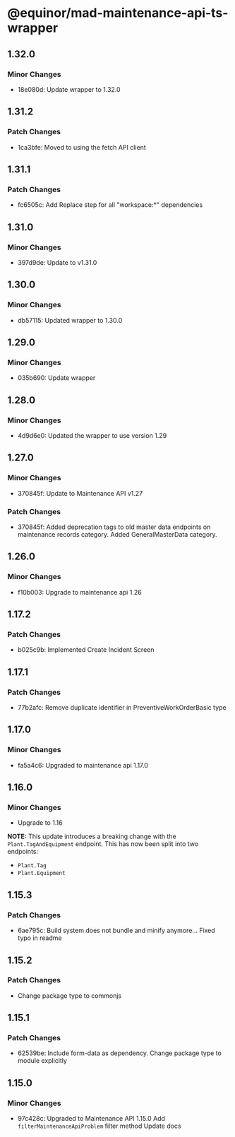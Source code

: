 # @equinor/mad-maintenance-api-ts-wrapper

## 1.32.0

### Minor Changes

-   18e080d: Update wrapper to 1.32.0

## 1.31.2

### Patch Changes

-   1ca3bfe: Moved to using the fetch API client

## 1.31.1

### Patch Changes

-   fc6505c: Add Replace step for all "workspace:\*" dependencies

## 1.31.0

### Minor Changes

-   397d9de: Update to v1.31.0

## 1.30.0

### Minor Changes

-   db57115: Updated wrapper to 1.30.0

## 1.29.0

### Minor Changes

-   035b690: Update wrapper

## 1.28.0

### Minor Changes

-   4d9d6e0: Updated the wrapper to use version 1.29

## 1.27.0

### Minor Changes

-   370845f: Update to Maintenance API v1.27

### Patch Changes

-   370845f: Added deprecation tags to old master data endpoints on maintenance records category.
    Added GeneralMasterData category.

## 1.26.0

### Minor Changes

-   f10b003: Upgrade to maintenance api 1.26

## 1.17.2

### Patch Changes

-   b025c9b: Implemented Create Incident Screen

## 1.17.1

### Patch Changes

-   77b2afc: Remove duplicate identifier in PreventiveWorkOrderBasic type

## 1.17.0

### Minor Changes

-   fa5a4c6: Upgraded to maintenance api 1.17.0

## 1.16.0

### Minor Changes

-   Upgrade to 1.16

**NOTE:** This update introduces a breaking change with the `Plant.TagAndEquipment` endpoint. This
has now been split into two endpoints:

-   `Plant.Tag`
-   `Plant.Equipment`

## 1.15.3

### Patch Changes

-   6ae795c: Build system does not bundle and minify anymore... Fixed typo in readme

## 1.15.2

### Patch Changes

-   Change package type to commonjs

## 1.15.1

### Patch Changes

-   62539be: Include form-data as dependency. Change package type to module explicitly

## 1.15.0

### Minor Changes

-   97c428c: Upgraded to Maintenance API 1.15.0 Add `filterMaintenanceApiProblem` filter method
    Update docs

